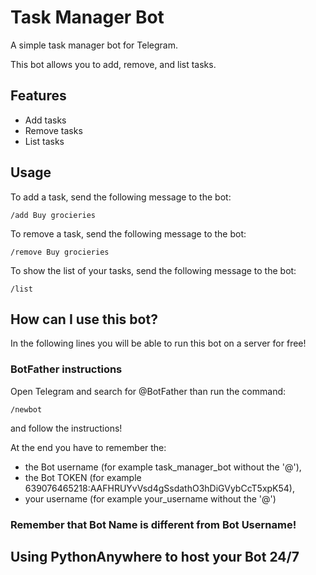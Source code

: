 # Task Manager Bot

A simple task manager bot for Telegram.

This bot allows you to add, remove, and list tasks.

## Features

* Add tasks
* Remove tasks
* List tasks

## Usage

To add a task, send the following message to the bot:

```
/add Buy grocieries
```

To remove a task, send the following message to the bot:

```
/remove Buy grocieries
```

To show the list of your tasks, send the following message to the bot:

```
/list
```


## How can I use this bot?


In the following lines you will be able to run this bot on a server for free!


### BotFather instructions


Open Telegram and search for @BotFather than run the command:

```
/newbot
```


and follow the instructions!


At the end you have to remember the: 
- the Bot username (for example task_manager_bot without the '@'),
- the Bot TOKEN (for example 639076465218:AAFHRUYvVsd4gSsdathO3hDiGVybCcT5xpK54),
- your username (for example your_username without the '@')


### Remember that Bot Name is different from Bot Username!


## Using PythonAnywhere to host your Bot 24/7
